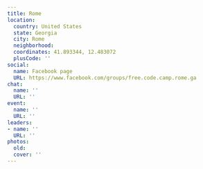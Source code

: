 ```yaml
---
title: Rome
location:
  country: United States
  state: Georgia
  city: Rome
  neighborhood: 
  coordinates: 41.893344, 12.483072
  plusCode: ''
social:
  name: Facebook page
  URL: https://www.facebook.com/groups/free.code.camp.rome.ga
chat:
  name: ''
  URL: ''
event:
  name: ''
  URL: ''
leaders:
- name: ''
  URL: ''
photos:
  old: 
  cover: ''
---
```


